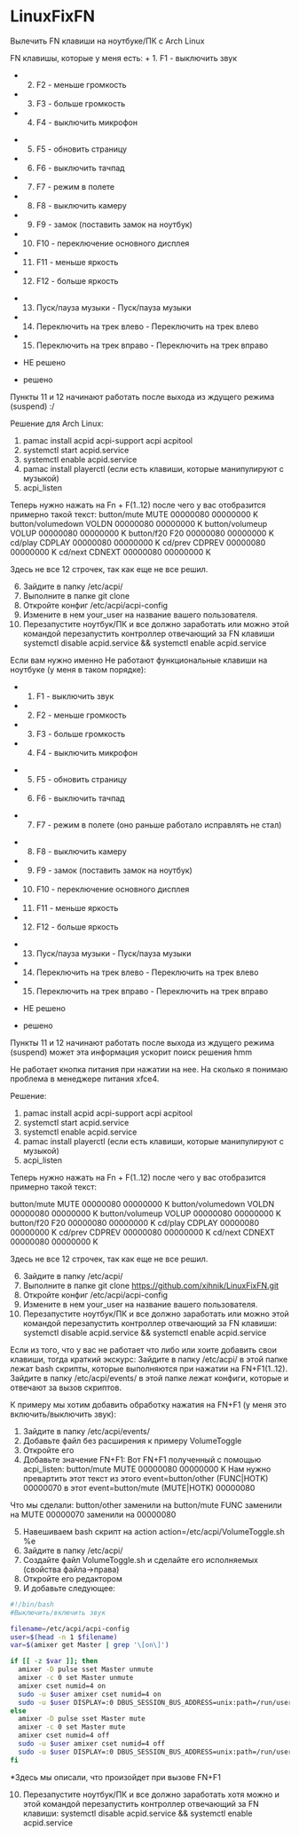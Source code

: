 # LinuxFixFN
Вылечить FN клавиши на ноутбуке/ПК с Arch Linux

FN клавишы, которые у меня есть:
\+ 1. F1 - выключить звук
+ 2. F2 - меньше громкость
+ 3. F3 - больше громкость
+ 4. F4 - выключить микрофон
- 5. F5 - обновить страницу
- 6. F6 - выключить тачпад
- 7. F7 - режим в полете
- 8. F8 - выключить камеру
- 9. F9 - замок (поставить замок на ноутбук)
- 10. F10 - переключение основного дисплея
- 11. F11 - меньше яркость
- 12. F12 - больше яркость
+ 13. Пуск/пауза музыки - Пуск/пауза музыки
+ 14. Переключить на трек влево - Переключить на трек влево 
+ 15. Переключить на трек вправо - Переключить на трек вправо 

- НЕ решено
+ решено

Пункты 11 и 12 начинают работать после выхода из ждущего режима (suspend) :/

Решение для Arch Linux:
1. pamac install acpid acpi-support acpi acpitool
2. systemctl start acpid.service
3. systemctl enable acpid.service
4. pamac install playerctl (если есть клавиши, которые манипулируют с музыкой)
5. acpi_listen

Теперь нужно нажать на Fn + F(1..12) после чего у вас отобразится примерно такой текст:
button/mute MUTE 00000080 00000000 K
button/volumedown VOLDN 00000080 00000000 K
button/volumeup VOLUP 00000080 00000000 K
button/f20 F20 00000080 00000000 K
cd/play CDPLAY 00000080 00000000 K
cd/prev CDPREV 00000080 00000000 K
cd/next CDNEXT 00000080 00000000 K

Здесь не все 12 строчек, так как еще не все решил.

6. Зайдите в папку  /etc/acpi/
7. Выполните в папке git clone 
8. Откройте конфиг /etc/acpi/acpi-config
9. Измените в нем your_user на название вашего пользователя.
10. Перезапустите ноутбук/ПК и все должно заработать или можно этой командой перезапустить контроллер отвечающий за FN клавиши systemctl disable acpid.service && systemctl enable acpid.service



Если вам нужно именно Не работают функциональные клавиши на ноутбуке (у меня в таком порядке):
+ 1. F1 - выключить звук
+ 2. F2 - меньше громкость
+ 3. F3 - больше громкость
+ 4. F4 - выключить микрофон
- 5. F5 - обновить страницу
- 6. F6 - выключить тачпад
+ 7. F7 - режим в полете (оно раньше работало исправлять не стал)
- 8. F8 - выключить камеру
- 9. F9 - замок (поставить замок на ноутбук)
- 10. F10 - переключение основного дисплея
- 11. F11 - меньше яркость
- 12. F12 - больше яркость
+ 13. Пуск/пауза музыки - Пуск/пауза музыки
+ 14. Переключить на трек влево - Переключить на трек влево
+ 15. Переключить на трек вправо - Переключить на трек вправо

- НЕ решено
+ решено

Пункты 11 и 12 начинают работать после выхода из ждущего режима (suspend) может эта информация ускорит поиск решения hmm

Не работает кнопка питания при нажатии на нее. На сколько я понимаю проблема в менеджере питания xfce4.


Решение:
1. pamac install acpid acpi-support acpi acpitool
2. systemctl start acpid.service
3. systemctl enable acpid.service
4. pamac install playerctl (если есть клавиши, которые манипулируют с музыкой)
5. acpi_listen

Теперь нужно нажать на Fn + F(1..12) после чего у вас отобразится примерно такой текст:

button/mute MUTE 00000080 00000000 K
button/volumedown VOLDN 00000080 00000000 K
button/volumeup VOLUP 00000080 00000000 K
button/f20 F20 00000080 00000000 K
cd/play CDPLAY 00000080 00000000 K
cd/prev CDPREV 00000080 00000000 K
cd/next CDNEXT 00000080 00000000 K

Здесь не все 12 строчек, так как еще не все решил.

6. Зайдите в папку  /etc/acpi/
7. Выполните в папке git clone https://github.com/xihnik/LinuxFixFN.git
8. Откройте конфиг /etc/acpi/acpi-config
9. Измените в нем your_user на название вашего пользователя.
10. Перезапустите ноутбук/ПК и все должно заработать или можно этой командой перезапустить контроллер отвечающий за FN клавиши: systemctl disable acpid.service && systemctl enable acpid.service

Если из того, что у вас не работает что либо или хоите добавить свои клавиши, тогда краткий экскурс:
Зайдите в папку  /etc/acpi/ в этой папке лежат bash скрипты, которые выполняются при нажатии на FN+F1(1..12). Зайдите в папку /etc/acpi/events/ в этой папке лежат конфиги, которые и отвечают за вызов скриптов.

К примеру мы хотим добавить обработку нажатия на FN+F1 (у меня это включить/выключить звук):
1. Зайдите в папку /etc/acpi/events/
2. Добавьте файл без расширения к примеру VolumeToggle
3. Откройте его
4. Добавьте значение FN+F1:
Вот FN+F1 полученный с помощью acpi_listen: button/mute MUTE 00000080 00000000 K
Нам нужно превартить этот текст из этого event=button/other (FUNC|HOTK) 00000070 в этот event=button/mute (MUTE|HOTK) 00000080

Что мы сделали:
button/other заменили на button/mute
FUNC заменили на MUTE
00000070 заменили на 00000080

5. Навешиваем bash скрипт на action
action=/etc/acpi/VolumeToggle.sh %e
6. Зайдите в папку /etc/acpi/
7. Создайте файл VolumeToggle.sh и сделайте его исполняемых (свойства файла->права)
8. Откройте его редактором
9. И добавьте следующее:

```bash
#!/bin/bash
#Выключить/включить звук

filename=/etc/acpi/acpi-config
user=$(head -n 1 $filename)
var=$(amixer get Master | grep '\[on\]')

if [[ -z $var ]]; then
  amixer -D pulse sset Master unmute
  amixer -c 0 set Master unmute
  amixer cset numid=4 on
  sudo -u $user amixer cset numid=4 on
  sudo -u $user DISPLAY=:0 DBUS_SESSION_BUS_ADDRESS=unix:path=/run/user/1000/bus notify-send "Звук включен"
else
  amixer -D pulse sset Master mute
  amixer -c 0 set Master mute
  amixer cset numid=4 off
  sudo -u $user amixer cset numid=4 off
  sudo -u $user DISPLAY=:0 DBUS_SESSION_BUS_ADDRESS=unix:path=/run/user/1000/bus notify-send "Звук выключен"
fi
```

*Здесь мы описали, что произойдет при вызове FN+F1

10. Перезапустите ноутбук/ПК и все должно заработать хотя можно и этой командой перезапустить контроллер отвечающий за FN клавиши: systemctl disable acpid.service && systemctl enable acpid.service
